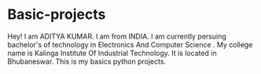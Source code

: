 # Basic-projects
Hey! I am ADITYA KUMAR.
I am from INDIA.
I am currently persuing bachelor's of technology in Electronics And Computer Science .
My college name is Kalinga Institute Of Industrial Technology.
It is located in Bhubaneswar.
This is my basics python projects.
